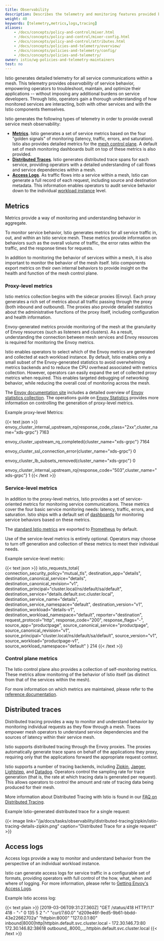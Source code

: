 ```yaml
---
title: Observability
description: Describes the telemetry and monitoring features provided by Istio.
weight: 40
keywords: [telemetry,metrics,logs,tracing]
aliases:
    - /docs/concepts/policy-and-control/mixer.html
    - /docs/concepts/policy-and-control/mixer-config.html
    - /docs/concepts/policy-and-control/attributes.html
    - /docs/concepts/policies-and-telemetry/overview/
    - /docs/concepts/policies-and-telemetry/config/
    - /docs/concepts/policies-and-telemetry/
owner: istio/wg-policies-and-telemetry-maintainers
test: no
---
```


Istio generates detailed telemetry for all service communications within a mesh. This telemetry provides *observability* of service behavior,
empowering operators to troubleshoot, maintain, and optimize their applications -- without imposing any additional burdens on service developers. Through
Istio, operators gain a thorough understanding of how monitored services are interacting, both with other services and with the Istio components themselves.

Istio generates the following types of telemetry in order to provide overall service mesh observability:

- [**Metrics**](#metrics). Istio generates a set of service metrics based on the four "golden signals" of monitoring (latency, traffic, errors, and
  saturation). Istio also provides detailed metrics for the [mesh control plane](/docs/ops/deployment/architecture/).
  A default set of mesh monitoring dashboards built on top of these metrics is also provided.
- [**Distributed Traces**](#distributed-traces). Istio generates distributed trace spans for each service, providing operators with a detailed understanding
  of call flows and service dependencies within a mesh.
- [**Access Logs**](#access-logs). As traffic flows into a service within a mesh, Istio can generate a full record of each request, including source and
  destination metadata. This information enables operators to audit service behavior down to the individual
  [workload instance](/docs/reference/glossary/#workload-instance) level.

## Metrics

Metrics provide a way of monitoring and understanding behavior in aggregate.

To monitor service behavior, Istio generates metrics for all service traffic in, out, and within an Istio service mesh. These metrics provide information on
behaviors such as the overall volume of traffic, the error rates within the traffic, and the response times for requests.

In addition to monitoring the behavior of services within a mesh, it is also important to monitor the behavior of the mesh itself. Istio components export
metrics on their own internal behaviors to provide insight on the health and function of the mesh control plane.

### Proxy-level metrics

Istio metrics collection begins with the sidecar proxies (Envoy). Each proxy generates a rich set of metrics about all traffic passing through the proxy (both
inbound and outbound). The proxies also provide detailed statistics about the administrative functions of the proxy itself, including configuration and health
information.

Envoy-generated metrics provide monitoring of the mesh at the granularity of Envoy resources (such as listeners and clusters). As a result, understanding the
connection between mesh services and Envoy resources is required for monitoring the Envoy metrics.

Istio enables operators to select which of the Envoy metrics are generated and collected at each workload instance. By default, Istio enables only a small
subset of the Envoy-generated statistics to avoid overwhelming metrics backends and to reduce the CPU overhead associated with metrics collection. However,
operators can easily expand the set of collected proxy metrics when required. This enables targeted debugging of networking behavior, while reducing the
overall cost of monitoring across the mesh.

The [Envoy documentation site](https://www.envoyproxy.io/docs/envoy/latest/) includes a detailed overview of [Envoy statistics collection](https://www.envoyproxy.io/docs/envoy/latest/intro/arch_overview/observability/statistics.html?highlight=statistics).
The operations guide on [Envoy Statistics](/docs/ops/diagnostic-tools/proxy-cmd/) provides more information on controlling the generation of proxy-level metrics.

Example proxy-level Metrics:

{{< text json >}}
envoy_cluster_internal_upstream_rq{response_code_class="2xx",cluster_name="xds-grpc"} 7163

envoy_cluster_upstream_rq_completed{cluster_name="xds-grpc"} 7164

envoy_cluster_ssl_connection_error{cluster_name="xds-grpc"} 0

envoy_cluster_lb_subsets_removed{cluster_name="xds-grpc"} 0

envoy_cluster_internal_upstream_rq{response_code="503",cluster_name="xds-grpc"} 1
{{< /text >}}

### Service-level metrics

In addition to the proxy-level metrics, Istio provides a set of service-oriented metrics for monitoring service communications. These metrics cover the four
basic service monitoring needs: latency, traffic, errors, and saturation. Istio ships with a default set of
[dashboards](/docs/tasks/observability/metrics/using-istio-dashboard/) for monitoring service behaviors based on these metrics.

The [standard Istio metrics](/docs/reference/config/metrics/) are
exported to [Prometheus](/docs/ops/integrations/prometheus/) by default.

Use of the service-level metrics is entirely optional. Operators may choose to turn off generation and collection of these metrics to meet their individual
needs.

Example service-level metric:

{{< text json >}}
istio_requests_total{
  connection_security_policy="mutual_tls",
  destination_app="details",
  destination_canonical_service="details",
  destination_canonical_revision="v1",
  destination_principal="cluster.local/ns/default/sa/default",
  destination_service="details.default.svc.cluster.local",
  destination_service_name="details",
  destination_service_namespace="default",
  destination_version="v1",
  destination_workload="details-v1",
  destination_workload_namespace="default",
  reporter="destination",
  request_protocol="http",
  response_code="200",
  response_flags="-",
  source_app="productpage",
  source_canonical_service="productpage",
  source_canonical_revision="v1",
  source_principal="cluster.local/ns/default/sa/default",
  source_version="v1",
  source_workload="productpage-v1",
  source_workload_namespace="default"
} 214
{{< /text >}}

### Control plane metrics

The Istio control plane also provides a collection of self-monitoring metrics. These metrics allow monitoring of the behavior
of Istio itself (as distinct from that of the services within the mesh).

For more information on which metrics are maintained, please refer to the [reference documentation](/docs/reference/commands/pilot-discovery/#metrics).

## Distributed traces

Distributed tracing provides a way to monitor and understand behavior by monitoring individual requests as they flow through a mesh.
Traces empower mesh operators to understand service dependencies and the sources of latency within their service mesh.

Istio supports distributed tracing through the Envoy proxies. The proxies automatically generate trace spans on behalf of the applications they proxy,
requiring only that the applications forward the appropriate request context.

Istio supports a number of tracing backends, including [Zipkin](/docs/tasks/observability/distributed-tracing/zipkin/),
[Jaeger](/docs/tasks/observability/distributed-tracing/jaeger/), [Lightstep](/docs/tasks/observability/distributed-tracing/lightstep/), and
[Datadog](https://www.datadoghq.com/blog/monitor-istio-with-datadog/). Operators control the sampling rate for trace generation (that is, the rate at
which tracing data is generated per request). This allows operators to control the amount and rate of tracing data being produced for their mesh.

More information about Distributed Tracing with Istio is found in our [FAQ on Distributed Tracing](/about/faq/#distributed-tracing).

Example Istio-generated distributed trace for a single request:

{{< image link="/ja/docs/tasks/observability/distributed-tracing/zipkin/istio-tracing-details-zipkin.png" caption="Distributed Trace for a single request" >}}

## Access logs

Access logs provide a way to monitor and understand behavior from the perspective of an individual workload instance.

Istio can generate access logs for service traffic in a configurable set of formats, providing operators with full control of the how, what, when and where of
logging. For more information, please refer to [Getting Envoy's Access Logs](/docs/tasks/observability/logs/access-log/).

Example Istio access log:

{{< text plain >}}
[2019-03-06T09:31:27.360Z] "GET /status/418 HTTP/1.1" 418 - "-" 0 135 5 2 "-" "curl/7.60.0" "d209e46f-9ed5-9b61-bbdd-43e22662702a" "httpbin:8000" "127.0.0.1:80" inbound|8000|http|httpbin.default.svc.cluster.local - 172.30.146.73:80 172.30.146.82:38618 outbound_.8000_._.httpbin.default.svc.cluster.local
{{< /text >}}

